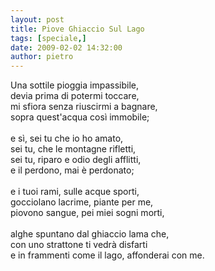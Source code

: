 ```yaml
---
layout: post
title: Piove Ghiaccio Sul Lago
tags: [speciale,]
date: 2009-02-02 14:32:00
author: pietro
---
```

Una sottile pioggia impassibile,<br/>devia prima di potermi toccare,<br/>mi sfiora senza riuscirmi a bagnare,<br/>sopra quest'acqua così immobile;<br/><br/>e sì, sei tu che io ho amato,<br/>sei tu, che le montagne rifletti,<br/>sei tu, riparo e odio degli afflitti,<br/>e il perdono, mai è perdonato;<br/><br/>e i tuoi rami, sulle acque sporti,<br/>gocciolano lacrime, piante per me,<br/>piovono sangue, pei miei sogni morti,<br/><br/>alghe spuntano dal ghiaccio lama che,<br/>con uno strattone ti vedrà disfarti<br/>e in frammenti come il lago, affonderai con me.
